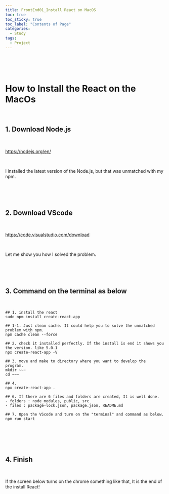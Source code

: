 ```yaml
---
title: FrontEnd01_Install React on MacOS
toc: true
toc_sticky: true
toc_label: "Contents of Page"
categories:
  - Study
tags:
  - Project
---
```


<br><br><br>

# How to Install the React on the MacOs

<br>

## 1. Download Node.js

<br>

<https://nodejs.org/en/>

<br>

I installed the latest version of the Node.js, but that was unmatched with my npm.

<br><br><br>

## 2. Download VScode

<br>

<https://code.visualstudio.com/download>

<br>

Let me show you how I solved the problem.

<br><br><br>

## 3. Command on the terminal as below

<br>

```
## 1. install the react
sudo npm install create-react-app

## 1-1. Just clean cache. It could help you to solve the unmatched problem with npm.
npm cache clean --force

## 2. check it installed perfectly. If the install is end it shows you the version. like 5.0.1
npx create-react-app -V

## 3. move and make to directory where you want to develop the program.
mkdir ~~~
cd ~~~

## 4. 
npx create-react-app .

## 6. If there are 6 files and folders are created, It is well done. 
- folders : node_modules, public, src
- files : package-lock.json, package.json, README.md

## 7. Open the VScode and turn on the "terminal" and command as below.
npm run start


```

<br><br><br>

## 4. Finish

<br>

If the screen below turns on the chrome something like that, It is the end of the install React!

<br>









<br><br><br>




